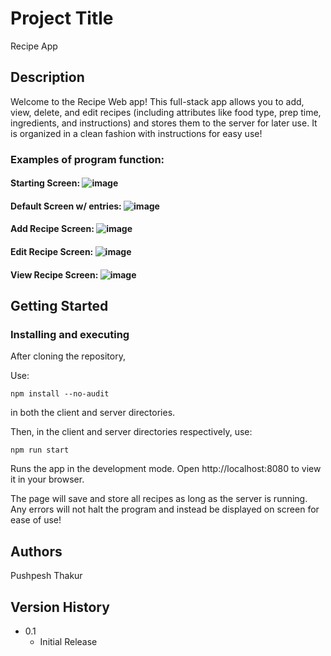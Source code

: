 # Project Title

Recipe App

## Description

Welcome to the Recipe Web app! This full-stack app allows you to add, view, delete, and edit recipes (including attributes like food type, prep time, ingredients, and instructions) and stores them to the server for later use. It is organized in a clean fashion with instructions for easy use!

### Examples of program function:

#### Starting Screen: ![image](https://github.com/pthakur11205/RecipeApp/assets/146504583/a7db00b0-7c54-4def-b015-b3b8f6311ff5)


#### Default Screen w/ entries: ![image](https://github.com/user-attachments/assets/de4fe8d3-936c-4eea-a8dd-ccacf061b5e3)


#### Add Recipe Screen: ![image](https://github.com/user-attachments/assets/eb3978ba-6971-44a7-bde4-969c119ff940)

#### Edit Recipe Screen: ![image](https://github.com/pthakur11205/RecipeApp/assets/146504583/c6598850-9be6-46df-b446-724562a31f4f)


#### View Recipe Screen: ![image](https://github.com/pthakur11205/RecipeApp/assets/146504583/5421da96-3594-46f7-a2a2-09fac8a35eed)




## Getting Started


### Installing and executing

After cloning the repository, 

Use: 
```
npm install --no-audit
```
in both the client and server directories. 

Then, in the client and server directories respectively, use: 
```
npm run start
```

Runs the app in the development mode.
Open http://localhost:8080 to view it in your browser.

The page will save and store all recipes as long as the server is running. Any errors will not halt the program and instead be displayed on screen for ease of use!


## Authors

Pushpesh Thakur

## Version History

* 0.1
    * Initial Release

